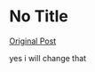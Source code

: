 # No Title

[Original Post](https://discourse.onlinedegree.iitm.ac.in/t/164277/438)

<p>yes i will change that</p>